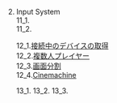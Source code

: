 2. Input System   
    11_1.[](InputSystem11_2.md)   
    11_2.[](InputSystem11_2.md) 

    12_1.[接続中のデバイスの取得](InputSystem12_0.md)   
    12_2.[複数人プレイヤー](InputSystem12_1.md)   
    12_3.[画面分割](InputSystem12_2.md)   
    12_4.[Cinemachine](InputSystem12_3.md) 

    13_1.
    13_2.
    13_3.

    

    